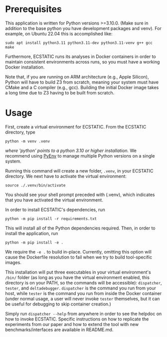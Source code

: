 # Prerequisites
This application is written for Python versions >=3.10.0. (Make sure in addition to the base python you have development packages and venv). For example, on Ubuntu 22.04 this is accomplished like:

```commandline
sudo apt install python3.11 python3.11-dev python3.11-venv g++ gcc make
```
Furthermore, 
ECSTATIC runs its analyses in Docker containers in order to maintain consistent
environments across runs, so you must have a working Docker installation.

Note that, if you are running on ARM architecture (e.g., Apple Silicon), Python will have to build Z3 from scratch, meaning your system must have CMake and a C compiler (e.g., gcc).
Building the initial Docker image takes a long time due to Z3 having to be built from scratch.

# Usage

First, create a virtual environment for ECSTATIC. From the ECSTATIC directory, type

`python -m venv .venv`

*where 'python' points to a python 3.10 or higher installation.*
We recommend using  [PyEnv](https://github.com/pyenv/pyenv) to manage
multiple Python versions on a single system.

Running this command will create a new folder, `.venv`, in your ECSTATIC directory. We next have to activate the virtual environment:

`source ./.venv/bin/activate`

You should see your shell prompt preceded with (.venv), which indicates that you have activated the virtual environment.

In order to install ECSTATIC's dependencies, run

`python -m pip install -r requirements.txt`

This will install all of the Python dependencies required. Then, in order to install
the application, run

`python -m pip install -e .`

We require the `-e .` to build in-place. Currently, omitting this option will cause the Dockerfile resolution to fail when we try to build tool-specific images.

This installation will put three executables in your virtual environment's `/bin/` folder (as long as you have the virtual environment enabled, this directory is on your PATH, so the commands will be accessible): `dispatcher`, `tester`, and `deltadebugger`.
`dispatcher` is the command you run from your host, while `tester` is the command you run from inside the Docker container (under normal usage, a user
will never invoke `tester` themselves, but it can be useful for debugging to skip
container creation.)

Simply run `dispatcher --help` from anywhere in order to see the helpdoc on how to
invoke ECSTATIC. Specific instructions on how to replicate the experiments from our paper and how to extend the tool with new benchmarks/interfaces are available in README.md.
